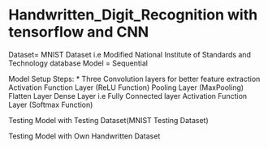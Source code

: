 # Handwritten_Digit_Recognition with tensorflow and CNN
 Dataset= MNIST Dataset i.e Modified National Institute of Standards and Technology database
 Model = Sequential
 
 Model Setup Steps:
     * Three Convolution layers for better feature extraction
     Activation Function Layer (ReLU Function)
     Pooling Layer (MaxPooling)
     Flatten Layer
     Dense Layer i.e Fully Connected layer
     Activation Function Layer (Softmax Function)
 
 Testing Model with Testing Dataset(MNIST Testing Dataset)
 
 Testing Model with Own Handwritten Dataset
